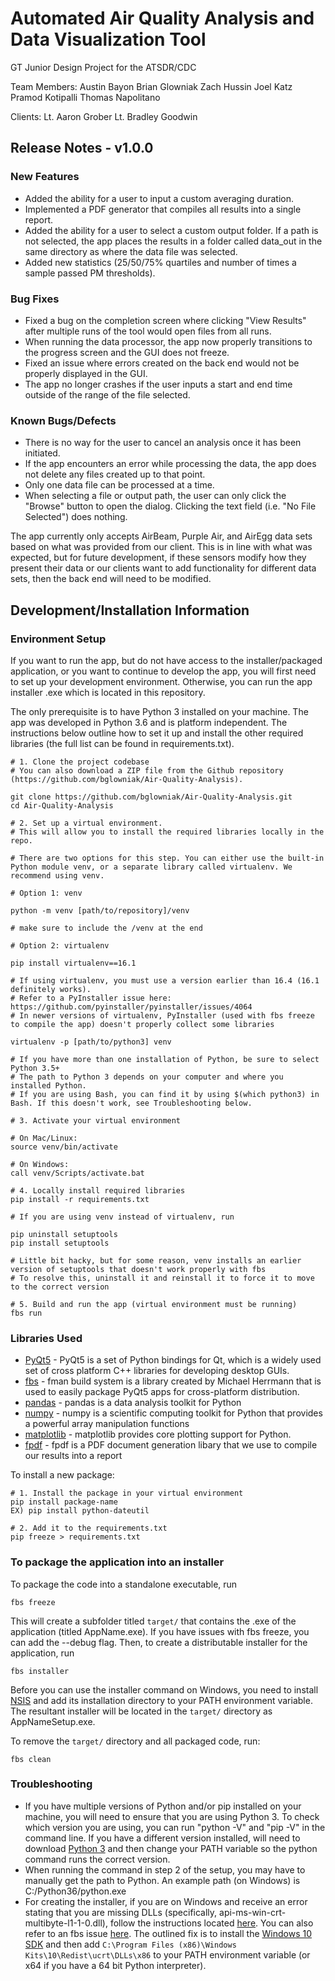 # Automated Air Quality Analysis and Data Visualization Tool

GT Junior Design Project for the ATSDR/CDC

Team Members:
Austin Bayon
Brian Glowniak
Zach Hussin
Joel Katz
Pramod Kotipalli
Thomas Napolitano

Clients:
Lt. Aaron Grober
Lt. Bradley Goodwin

## Release Notes - v1.0.0

### New Features
* Added the ability for a user to input a custom averaging duration.
* Implemented a PDF generator that compiles all results into a single report.
* Added the ability for a user to select a custom output folder. If a path is not selected, the app places the results in a folder called data_out in the same directory as where the data file was selected.
* Added new statistics (25/50/75% quartiles and number of times a sample passed PM thresholds).

### Bug Fixes
* Fixed a bug on the completion screen where clicking "View Results" after multiple runs of the tool would open files from all runs.
* When running the data processor, the app now properly transitions to the progress screen and the GUI does not freeze.
* Fixed an issue where errors created on the back end would not be properly displayed in the GUI.
* The app no longer crashes if the user inputs a start and end time outside of the range of the file selected.

### Known Bugs/Defects
* There is no way for the user to cancel an analysis once it has been initiated.
* If the app encounters an error while processing the data, the app does not delete any files created up to that point.
* Only one data file can be processed at a time.
* When selecting a file or output path, the user can only click the "Browse" button to open the dialog. Clicking the text field (i.e. "No File Selected") does nothing.

The app currently only accepts AirBeam, Purple Air, and AirEgg data sets based on what was provided from our client. This is in line with what was expected, but for future development, if these sensors modify how they present their data or our clients want to add functionality for different data sets, then the back end will need to be modified.

## Development/Installation Information

### Environment Setup

If you want to run the app, but do not have access to the installer/packaged application, or you want to continue to develop the app, you will first need to set up your development environment. Otherwise, you can run the app installer .exe which is located in this repository.

The only prerequisite is to have Python 3 installed on your machine. The app was developed in Python 3.6 and is platform independent. The instructions below outline how to set it up and install the other required libraries (the full list can be found in requirements.txt).

```shell
# 1. Clone the project codebase
# You can also download a ZIP file from the Github repository (https://github.com/bglowniak/Air-Quality-Analysis).

git clone https://github.com/bglowniak/Air-Quality-Analysis.git
cd Air-Quality-Analysis

# 2. Set up a virtual environment.
# This will allow you to install the required libraries locally in the repo.

# There are two options for this step. You can either use the built-in Python module venv, or a separate library called virtualenv. We recommend using venv.

# Option 1: venv

python -m venv [path/to/repository]/venv

# make sure to include the /venv at the end

# Option 2: virtualenv

pip install virtualenv==16.1

# If using virtualenv, you must use a version earlier than 16.4 (16.1 definitely works).
# Refer to a PyInstaller issue here: https://github.com/pyinstaller/pyinstaller/issues/4064
# In newer versions of virtualenv, PyInstaller (used with fbs freeze to compile the app) doesn't properly collect some libraries

virtualenv -p [path/to/python3] venv

# If you have more than one installation of Python, be sure to select Python 3.5+
# The path to Python 3 depends on your computer and where you installed Python.
# If you are using Bash, you can find it by using $(which python3) in Bash. If this doesn't work, see Troubleshooting below.

# 3. Activate your virtual environment

# On Mac/Linux:
source venv/bin/activate

# On Windows:
call venv/Scripts/activate.bat

# 4. Locally install required libraries
pip install -r requirements.txt

# If you are using venv instead of virtualenv, run

pip uninstall setuptools
pip install setuptools

# Little bit hacky, but for some reason, venv installs an earlier version of setuptools that doesn't work properly with fbs
# To resolve this, uninstall it and reinstall it to force it to move to the correct version

# 5. Build and run the app (virtual environment must be running)
fbs run
```

### Libraries Used
  * [PyQt5](https://pypi.org/project/PyQt5) - PyQt5 is a set of Python bindings for Qt, which is a widely used set of cross platform C++ libraries for developing desktop GUIs.
  * [fbs](https://github.com/mherrmann/fbs) - fman build system is a library created by Michael Herrmann that is used to easily package PyQt5 apps for cross-platform distribution.
  * [pandas](https://pandas.pydata.org/) - pandas is a data analysis toolkit for Python
  * [numpy](https://www.numpy.org/) - numpy is a scientific computing toolkit for Python that provides a powerful array manipulation functions
  * [matplotlib](https://matplotlib.org/) - matplotlib provides core plotting support for Python.
  * [fpdf](https://pyfpdf.readthedocs.io/en/latest/) - fpdf is a PDF document generation libary that we use to compile our results into a report

To install a new package:
```shell
# 1. Install the package in your virtual environment
pip install package-name
EX) pip install python-dateutil

# 2. Add it to the requirements.txt
pip freeze > requirements.txt
```

### To package the application into an installer

To package the code into a standalone executable, run

```shell
fbs freeze
```

This will create a subfolder titled `target/` that contains the .exe of the application (titled AppName.exe). If you have issues with fbs freeze, you can add the --debug flag. Then, to create a distributable installer for the application, run

```shell
fbs installer
```

Before you can use the installer command on Windows, you need to install [NSIS](http://nsis.sourceforge.net/Main_Page) and add its installation directory to your PATH environment variable. The resultant installer will be located in the `target/` directory as AppNameSetup.exe.

To remove the `target/` directory and all packaged code, run:

```shell
fbs clean
```

### Troubleshooting
* If you have multiple versions of Python and/or pip installed on your machine, you will need to ensure that you are using Python 3. To check which version you are using, you can run "python -V" and "pip -V" in the command line. If you have a different version installed, will need to download [Python 3](https://www.python.org/downloads/) and then change your PATH variable so the python command runs the correct version.
* When running the command in step 2 of the setup, you may have to manually get the path to Python. An example path (on Windows) is C:/Python36/python.exe
* For creating the installer, if you are on Windows and receive an error stating that you are missing DLLs (specifically, api-ms-win-crt-multibyte-l1-1-0.dll), follow the instructions located [here](https://answers.microsoft.com/en-us/windows/forum/windows_10-other_settings/problem-with-universal-runtime-on-windows-10-pro/9fda2f7d-5cf8-4906-a542-77147e557d5d?auth=1). You can also refer to an fbs issue [here](https://github.com/mherrmann/fbs-tutorial/issues/4). The outlined fix is to install the [Windows 10 SDK](https://dev.windows.com/en-us/downloads/windows-10-sdk) and then add `C:\Program Files (x86)\Windows Kits\10\Redist\ucrt\DLLs\x86` to your PATH environment variable (or x64 if you have a 64 bit Python interpreter).
